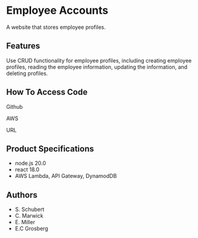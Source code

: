 # Employee Accounts
A website that stores employee profiles.

## Features
Use CRUD functionality for employee profiles, including creating employee profiles, reading the employee information, updating the information, and deleting profiles.

## How To Access Code
Github

AWS

URL

## Product Specifications
* node.js 20.0
* react 18.0
* AWS Lambda, API Gateway, DynamodDB

## Authors
* S. Schubert
* C. Marwick
* E. Miller
* E.C Grosberg


